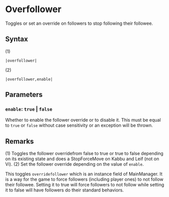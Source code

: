 # Overfollower

Toggles or set an override on followers to stop following their followee.

## Syntax

(1)

````
|overfollower|
````

(2)

````
|overfollower,enable|
````

## Parameters

### `enable`: `true` | `false`

Whether to enable the follower override or to disable it. This must be equal to `true` or `false` without case sensitivity or an exception will be thrown.

## Remarks

(1) Toggles the follower overridefrom false to true or true to false depending on its existing state and does a StopForceMove on Kabbu and Leif (not on Vi).
(2) Set the follower override depending on the value of `enable`.

This toggles `overridefollower` which is an instance field of MainManager. It is a way for the game to force followers (including player ones) to not follow their followee. Setting it to true will force followers to not follow while setting it to false will have followers do their standard behaviors.
